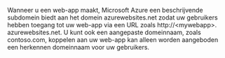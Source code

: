 Wanneer u een web-app maakt, Microsoft Azure een beschrijvende subdomein biedt aan het domein azurewebsites.net zodat uw gebruikers hebben toegang tot uw web-app via een URL zoals http://&lt;mywebapp&gt;. azurewebsites.net. U kunt ook een aangepaste domeinnaam, zoals contoso.com, koppelen aan uw web-app kan alleen worden aangeboden een herkennen domeinnaam voor uw gebruikers.